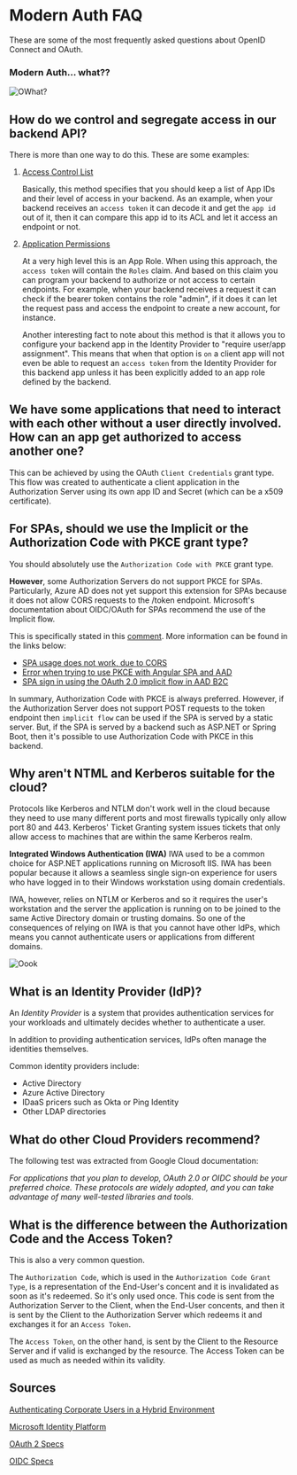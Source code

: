 # Modern Auth FAQ

These are some of the most frequently asked questions about OpenID Connect and OAuth.

### Modern Auth... what??

![OWhat?](https://media.giphy.com/media/CDJo4EgHwbaPS/giphy.gif)

## How do we control and segregate access in our backend API?

There is more than one way to do this. These are some examples:   
   1. [Access Control List](https://docs.microsoft.com/en-us/azure/active-directory/develop/v2-oauth2-client-creds-grant-flow#access-control-lists)

      Basically, this method specifies that you should keep a list of App IDs and their level of access in your backend. As an example, when your backend receives an `access token` it can decode it and get the `app id` out of it, then it can compare this app id to its ACL and let it access an endpoint or not. 

   2. [Application Permissions](https://docs.microsoft.com/en-us/azure/active-directory/develop/v2-oauth2-client-creds-grant-flow#application-permissions)
   
      At a very high level this is an App Role. When using this approach, the `access token` will contain the `Roles` claim. And based on this claim you can program your backend to authorize or not access to certain endpoints. For example, when your backend receives a request it can check if the bearer token contains the role "admin", if it does it can let the request pass and access the endpoint to create a new account, for instance.

      Another interesting fact to note about this method is that it allows you to configure your backend app in the Identity Provider to "require user/app assignment". This means that when that option is `on` a client app will not even be able to request an `access token` from the Identity Provider for this backend app unless it has been explicitly added to an app role defined by the backend.

## We have some applications that need to interact with each other without a user directly involved. How can an app get authorized to access another one?

This can be achieved by using the OAuth `Client Credentials` grant type. This flow was created to authenticate a client application in the Authorization Server using its own app ID and Secret (which can be a x509 certificate). 

## For SPAs, should we use the Implicit or the Authorization Code with PKCE grant type?

You should absolutely use the `Authorization Code with PKCE` grant type.

**However**, some Authorization Servers do not support PKCE for SPAs. Particularly, Azure AD does not yet support this extension for SPAs because it does not allow CORS requests to the /token endpoint. Microsoft's documentation about OIDC/OAuth for SPAs recommend the use of the Implicit flow. 

This is specifically stated in this [comment](https://github.com/MicrosoftDocs/azure-docs/issues/39201#issuecomment-541899381). More information can be found in the links below:

- [SPA usage does not work, due to CORS](https://github.com/MicrosoftDocs/azure-docs/issues/39201)
- [Error when trying to use PKCE with Angular SPA and AAD](https://github.com/IdentityModel/oidc-client-js/issues/1024)
- [SPA sign in using the OAuth 2.0 implicit flow in AAD B2C](https://docs.microsoft.com/en-us/azure/active-directory-b2c/active-directory-b2c-reference-spa)

In summary, Authorization Code with PKCE is always preferred. However, if the Authorization Server does not support POST requests to the token endpoint then `implicit flow` can be used if the SPA is served by a static server. But, if the SPA is served by a backend such as ASP.NET or Spring Boot, then it's possible to use Authorization Code with PKCE in this backend.

## Why aren't NTML and Kerberos suitable for the cloud?

Protocols like Kerberos and NTLM don't work well in the cloud because they need to use many different ports and most firewalls typically only allow port 80 and 443. Kerberos' Ticket Granting system issues tickets that only allow access to machines that are within the same Kerberos realm.

**Integrated Windows Authentication (IWA)**
IWA used to be a common choice for ASP.NET applications running on Microsoft IIS. IWA has been popular because it allows a seamless single sign-on experience for users who have logged in to their Windows workstation using domain credentials. 

IWA, however, relies on NTLM or Kerberos and so it requires the user's workstation and the server the application is running on to be joined to the same Active Directory domain or trusting domains. So one of the consequences of relying on IWA is that you cannot have other IdPs, which means you cannot authenticate users or applications from different domains.

![Oook](https://media.giphy.com/media/j2nATOAdRgYZq/giphy.gif)

## What is an Identity Provider (IdP)?

An *Identity Provider* is a system that provides authentication services for your workloads and ultimately decides whether to authenticate a user.

In addition to providing authentication services, IdPs often manage the identities themselves.

Common identity providers include:
* Active Directory
* Azure Active Directory
* IDaaS pricers such as Okta or Ping Identity
* Other LDAP directories

## What do other Cloud Providers recommend?

The following test was extracted from Google Cloud documentation:

*For applications that you plan to develop, OAuth 2.0 or OIDC should be your preferred choice. These protocols are widely adopted, and you can take advantage of many well-tested libraries and tools.*

## What is the difference between the Authorization Code and the Access Token?

This is also a very common question. 

The `Authorization Code`, which is used in the `Authorization Code Grant Type`, is a representation of the End-User's concent and it is invalidated as soon as it's redeemed. So it's only used once. This code is sent from the Authorization Server to the Client, when the End-User concents, and then it is sent by the Client to the Authorization Server which redeems it and exchanges it for an `Access Token`.

The `Access Token`, on the other hand, is sent by the Client to the Resource Server and if valid is exchanged by the resource. The Access Token can be used as much as needed within its validity.

## Sources

[Authenticating Corporate Users in a Hybrid Environment](https://cloud.google.com/solutions/authenticating-corporate-users-in-a-hybrid-environment#identity_providers)

[Microsoft Identity Platform](https://docs.microsoft.com/en-us/azure/active-directory/develop/v2-overview)

[OAuth 2 Specs](https://oauth.net/2/)

[OIDC Specs](https://openid.net/specs/openid-connect-core-1_0.html)

